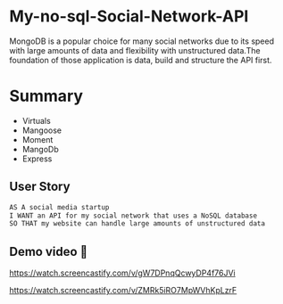 # My-no-sql-Social-Network-API

MongoDB is a popular choice for many social networks due to its speed with large amounts of data and flexibility with unstructured data.The foundation of those application is data, build and structure the API first.

# Summary

* Virtuals
* Mangoose
* Moment
* MangoDb
* Express


## User Story

```md
AS A social media startup
I WANT an API for my social network that uses a NoSQL database
SO THAT my website can handle large amounts of unstructured data
```

## Demo video  👀

https://watch.screencastify.com/v/gW7DPnqQcwyDP4f76JVi


https://watch.screencastify.com/v/ZMRk5iRO7MpWVhKpLzrF
